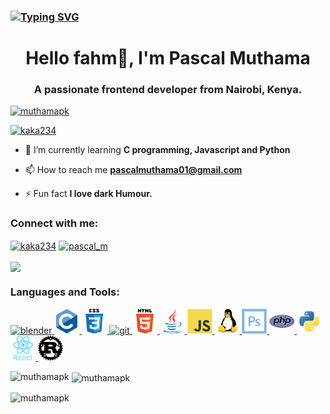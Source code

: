 ### [![Typing SVG](https://readme-typing-svg.herokuapp.com?font=Fira+Code&pause=1000&width=435&lines=A+Zealous+frontend+developer)](https://git.io/typing-svg)



<h1 align="center">Hello fahm👋, I'm Pascal Muthama</h1>
<h3 align="center">A passionate frontend developer from Nairobi, Kenya.</h3>

<p align="left"> <a href="https://github.com/ryo-ma/github-profile-trophy"><img src="https://github-profile-trophy.vercel.app/?username=muthamapk" alt="muthamapk" /></a> </p>

<p align="left"> <a href="https://twitter.com/kaka234" target="blank"><img src="https://img.shields.io/twitter/follow/kaka234?logo=twitter&style=for-the-badge" alt="kaka234" /></a> </p>

- 🌱 I’m currently learning **C programming, Javascript and Python**

- 📫 How to reach me **pascalmuthama01@gmail.com**

- ⚡ Fun fact **I love dark Humour.**

<h3 align="left">Connect with me:</h3>
<p align="left">
<a href="https://twitter.com/kaka234" target="blank"><img align="center" src="https://raw.githubusercontent.com/rahuldkjain/github-profile-readme-generator/master/src/images/icons/Social/twitter.svg" alt="kaka234" height="30" width="40" /></a>
<a href="https://instagram.com/pascal_m" target="blank"><img align="center" src="https://raw.githubusercontent.com/rahuldkjain/github-profile-readme-generator/master/src/images/icons/Social/instagram.svg" alt="pascal_m" height="30" width="40" /></a>
</p>
<p><img align="center" src="https://media3.giphy.com/media/khr2lS27v92PQPD3oa/giphy.gif?cid=ecf05e473rc745ig7k9egbranoyfs4xeg9qef5ncc05auw4l&ep=v1_gifs_search&rid=giphy.gif&ct=g.gif"</p>
<h3 align="left">Languages and Tools:</h3>
<p align="left"> <a href="https://www.blender.org/" target="_blank" rel="noreferrer"> <img src="https://download.blender.org/branding/community/blender_community_badge_white.svg" alt="blender" width="40" height="40"/> </a> <a href="https://www.cprogramming.com/" target="_blank" rel="noreferrer"> <img src="https://raw.githubusercontent.com/devicons/devicon/master/icons/c/c-original.svg" alt="c" width="40" height="40"/> </a> <a href="https://www.w3schools.com/css/" target="_blank" rel="noreferrer"> <img src="https://raw.githubusercontent.com/devicons/devicon/master/icons/css3/css3-original-wordmark.svg" alt="css3" width="40" height="40"/> </a> <a href="https://git-scm.com/" target="_blank" rel="noreferrer"> <img src="https://www.vectorlogo.zone/logos/git-scm/git-scm-icon.svg" alt="git" width="40" height="40"/> </a> <a href="https://www.w3.org/html/" target="_blank" rel="noreferrer"> <img src="https://raw.githubusercontent.com/devicons/devicon/master/icons/html5/html5-original-wordmark.svg" alt="html5" width="40" height="40"/> </a> <a href="https://www.java.com" target="_blank" rel="noreferrer"> <img src="https://raw.githubusercontent.com/devicons/devicon/master/icons/java/java-original.svg" alt="java" width="40" height="40"/> </a> <a href="https://developer.mozilla.org/en-US/docs/Web/JavaScript" target="_blank" rel="noreferrer"> <img src="https://raw.githubusercontent.com/devicons/devicon/master/icons/javascript/javascript-original.svg" alt="javascript" width="40" height="40"/> </a> <a href="https://www.linux.org/" target="_blank" rel="noreferrer"> <img src="https://raw.githubusercontent.com/devicons/devicon/master/icons/linux/linux-original.svg" alt="linux" width="40" height="40"/> </a> <a href="https://www.photoshop.com/en" target="_blank" rel="noreferrer"> <img src="https://raw.githubusercontent.com/devicons/devicon/master/icons/photoshop/photoshop-line.svg" alt="photoshop" width="40" height="40"/> </a> <a href="https://www.php.net" target="_blank" rel="noreferrer"> <img src="https://raw.githubusercontent.com/devicons/devicon/master/icons/php/php-original.svg" alt="php" width="40" height="40"/> </a> <a href="https://www.python.org" target="_blank" rel="noreferrer"> <img src="https://raw.githubusercontent.com/devicons/devicon/master/icons/python/python-original.svg" alt="python" width="40" height="40"/> </a> <a href="https://reactjs.org/" target="_blank" rel="noreferrer"> <img src="https://raw.githubusercontent.com/devicons/devicon/master/icons/react/react-original-wordmark.svg" alt="react" width="40" height="40"/> </a> <a href="https://www.rust-lang.org" target="_blank" rel="noreferrer"> <img src="https://raw.githubusercontent.com/devicons/devicon/master/icons/rust/rust-plain.svg" alt="rust" width="40" height="40"/> </a> </p>

<p><img align="left" src="https://github-readme-stats.vercel.app/api/top-langs?username=muthamapk&show_icons=true&locale=en&layout=compact" alt="muthamapk" /></p>

<p>&nbsp;<img align="center" src="https://github-readme-stats.vercel.app/api?username=muthamapk&show_icons=true&locale=en" alt="muthamapk" /></p>

<p><img align="center" src="https://github-readme-streak-stats.herokuapp.com/?user=muthamapk&" alt="muthamapk" /></p>
